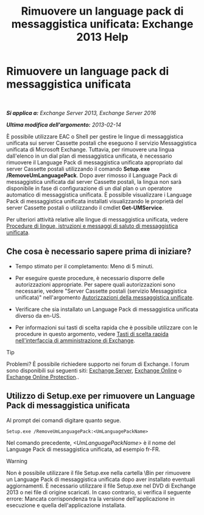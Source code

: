 ﻿---
title: 'Rimuovere un language pack di messaggistica unificata: Exchange 2013 Help'
TOCTitle: Rimuovere un language pack di messaggistica unificata
ms:assetid: a2bc2753-2c25-4ea0-a9d5-e3d42a699c6c
ms:mtpsurl: https://technet.microsoft.com/it-it/library/Bb124004(v=EXCHG.150)
ms:contentKeyID: 50481347
ms.date: 05/22/2018
mtps_version: v=EXCHG.150
ms.translationtype: MT
---

# Rimuovere un language pack di messaggistica unificata

 

_**Si applica a:** Exchange Server 2013, Exchange Server 2016_

_**Ultima modifica dell'argomento:** 2013-02-14_

È possibile utilizzare EAC o Shell per gestire le lingue di messaggistica unificata sui server Cassette postali che eseguono il servizio Messaggistica unificata di Microsoft Exchange. Tuttavia, per rimuovere una lingua dall'elenco in un dial plan di messaggistica unificata, è necessario rimuovere il Language Pack di messaggistica unificata appropriato dal server Cassette postali utilizzando il comando **Setup.exe /RemoveUmLanguagePack**. Dopo aver rimosso il Language Pack di messaggistica unificata dal server Cassette postali, la lingua non sarà disponibile in fase di configurazione di un dial plan o un operatore automatico di messaggistica unificata. È possibile visualizzare i Language Pack di messaggistica unificata installati visualizzando le proprietà del server Cassette postali o utilizzando il cmdlet **Get-UMService**.

Per ulteriori attività relative alle lingue di messaggistica unificata, vedere [Procedure di lingue, istruzioni e messaggi di saluto di messaggistica unificata](um-languages-prompts-and-greetings-procedures-exchange-2013-help.md).

## Che cosa è necessario sapere prima di iniziare?

  - Tempo stimato per il completamento: Meno di 5 minuti.

  - Per eseguire queste procedure, è necessario disporre delle autorizzazioni appropriate. Per sapere quali autorizzazioni sono necessarie, vedere "Server Cassette postali (servizio Messaggistica unificata)" nell'argomento [Autorizzazioni della messaggistica unificate](unified-messaging-permissions-exchange-2013-help.md).

  - Verificare che sia installato un Language Pack di messaggistica unificata diverso da en-US.

  - Per informazioni sui tasti di scelta rapida che è possibile utilizzare con le procedure in questo argomento, vedere [Tasti di scelta rapida nell'interfaccia di amministrazione di Exchange](keyboard-shortcuts-in-the-exchange-admin-center-exchange-online-protection-help.md).


> [!TIP]
> Problemi? È possibile richiedere supporto nei forum di Exchange. I forum sono disponibili sui seguenti siti: <A href="https://go.microsoft.com/fwlink/p/?linkid=60612">Exchange Server</A>, <A href="https://go.microsoft.com/fwlink/p/?linkid=267542">Exchange Online</A> o <A href="https://go.microsoft.com/fwlink/p/?linkid=285351">Exchange Online Protection</A>..



## Utilizzo di Setup.exe per rimuovere un Language Pack di messaggistica unificata

Al prompt dei comandi digitare quanto segue.

    Setup.exe /RemoveUmLanguagePack:<UmLanguagePackName>

Nel comando precedente, *\<UmLanguagePackName\>* è il nome del Language Pack di messaggistica unificata, ad esempio fr-FR.


> [!WARNING]
> Non è possibile utilizzare il file Setup.exe nella cartella \Bin per rimuovere un Language Pack di messaggistica unificata dopo aver installato eventuali aggiornamenti. È necessario utilizzare il file Setup.exe nel DVD di Exchange 2013 o nei file di origine scaricati. In caso contrario, si verifica il seguente errore: Mancata corrispondenza tra la versione dell'applicazione in esecuzione e quella dell'applicazione installata.


